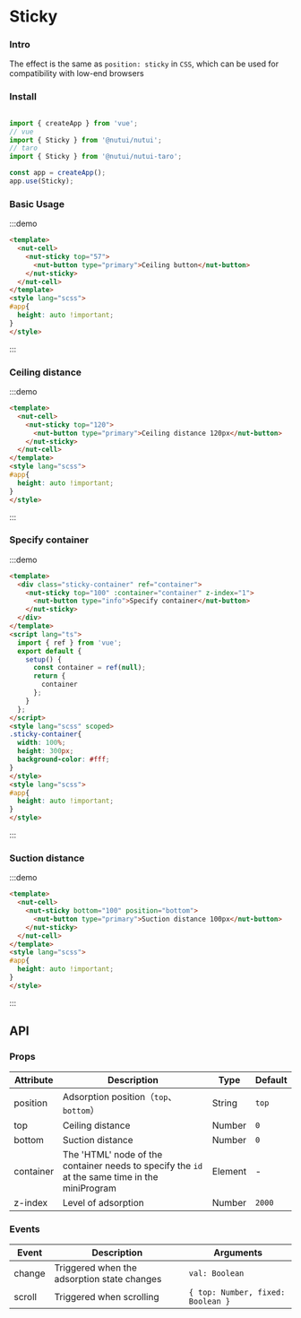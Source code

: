 # Sticky

### Intro

The effect is the same as `position: sticky` in `CSS`, which can be used for compatibility with low-end browsers

### Install

```javascript

import { createApp } from 'vue';
// vue
import { Sticky } from '@nutui/nutui';
// taro
import { Sticky } from '@nutui/nutui-taro';

const app = createApp();
app.use(Sticky);

```

### Basic Usage

:::demo

```html
<template>
  <nut-cell>
    <nut-sticky top="57">
      <nut-button type="primary">Ceiling button</nut-button>
    </nut-sticky>
  </nut-cell>
</template>
<style lang="scss">
#app{
  height: auto !important;
}
</style>
```

:::

### Ceiling distance

:::demo

```html
<template>
  <nut-cell>
    <nut-sticky top="120">
      <nut-button type="primary">Ceiling distance 120px</nut-button>
    </nut-sticky>
  </nut-cell>
</template>
<style lang="scss">
#app{
  height: auto !important;
}
</style>
```

:::

### Specify container

:::demo

```html
<template>
  <div class="sticky-container" ref="container">
    <nut-sticky top="100" :container="container" z-index="1">
      <nut-button type="info">Specify container</nut-button>
    </nut-sticky>
  </div>
</template>
<script lang="ts">
  import { ref } from 'vue';
  export default {
    setup() {
      const container = ref(null);
      return {
        container
      };
    }
  };
</script>
<style lang="scss" scoped>
.sticky-container{
  width: 100%;
  height: 300px;
  background-color: #fff;
}
</style>
<style lang="scss">
#app{
  height: auto !important;
}
</style>
```

:::

### Suction distance

:::demo

```html
<template>
  <nut-cell>
    <nut-sticky bottom="100" position="bottom">
      <nut-button type="primary">Suction distance 100px</nut-button>
    </nut-sticky>
  </nut-cell>
</template>
<style lang="scss">
#app{
  height: auto !important;
}
</style>
```

:::

## API

### Props

| Attribute    | Description                      | Type   | Default          |
|--------------|----------------------------------|--------|------------------|
| position         | Adsorption position（`top`、`bottom`）               | String | `top`                |
| top         | Ceiling distance               | Number | `0`                |
| bottom         | Suction distance               | Number | `0`                |
| container         | The 'HTML' node of the container needs to specify the `id` at the same time in the miniProgram        | Element | -                |
| z-index         | Level of adsorption               | Number | `2000`               |

### Events

| Event | Description                  | Arguments   |
|--------|----------------|--------------|
| change  | Triggered when the adsorption state changes | `val: Boolean` |
| scroll  | Triggered when scrolling | `{ top: Number, fixed: Boolean }` |
